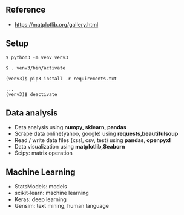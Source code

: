 ## Reference
- https://matplotlib.org/gallery.html

## Setup
```
$ python3 -m venv venv3

$ . venv3/bin/activate

(venv3)$ pip3 install -r requirements.txt

...
(venv3)$ deactivate
```


## Data analysis
- Data analysis using **numpy, sklearn, pandas** 
- Scrape data online(yahoo, google) using **requests,beautifulsoup**
- Read / write data files (xssl, csv, test) using **pandas, openpyxl**
- Data visualization using **matplotlib,Seaborn**
- Scipy: matrix operation

## Machine Learning
- StatsModels: models
- scikit-learn: machine learning
- Keras: deep learning
- Gensim: text mining, human language
